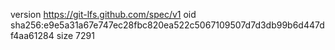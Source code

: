 version https://git-lfs.github.com/spec/v1
oid sha256:e9e5a31a67e747ec28fbc820ea522c5067109507d7d3db99b6d447df4aa61284
size 7291
